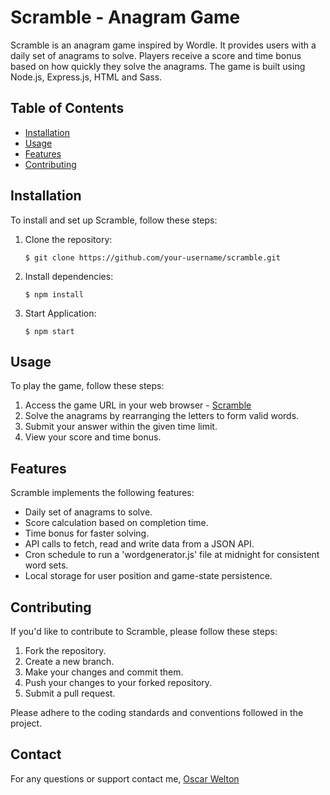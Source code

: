 # Scramble - Anagram Game

Scramble is an anagram game inspired by Wordle. It provides users with a daily set of anagrams to solve. Players receive a score and time bonus based on how quickly they solve the anagrams. The game is built using Node.js, Express.js, HTML and Sass. 

## Table of Contents

- [Installation](#installation)
- [Usage](#usage)
- [Features](#features)
- [Contributing](#contributing)

## Installation
To install and set up Scramble, follow these steps:

1. Clone the repository:
   ```shell
   $ git clone https://github.com/your-username/scramble.git
   ```
2. Install dependencies: 
    ```shell
    $ npm install
    ```
3. Start Application: 
    ```shell
    $ npm start
    ```
## Usage

To play the game, follow these steps:

1. Access the game URL in your web browser - [Scramble](https://www.play-scramble.com)
2. Solve the anagrams by rearranging the letters to form valid words.
3. Submit your answer within the given time limit.
4. View your score and time bonus.

## Features

Scramble implements the following features:

- Daily set of anagrams to solve.
- Score calculation based on completion time.
- Time bonus for faster solving.
- API calls to fetch, read and write data from a JSON API.
- Cron schedule to run a 'wordgenerator.js' file at midnight for consistent word sets.
- Local storage for user position and game-state persistence.

## Contributing

If you'd like to contribute to Scramble, please follow these steps:

1. Fork the repository.
2. Create a new branch.
3. Make your changes and commit them.
4. Push your changes to your forked repository.
5. Submit a pull request.

Please adhere to the coding standards and conventions followed in the project.

## Contact

For any questions or support contact me, [Oscar Welton](https://www.oscarwelton.com)

